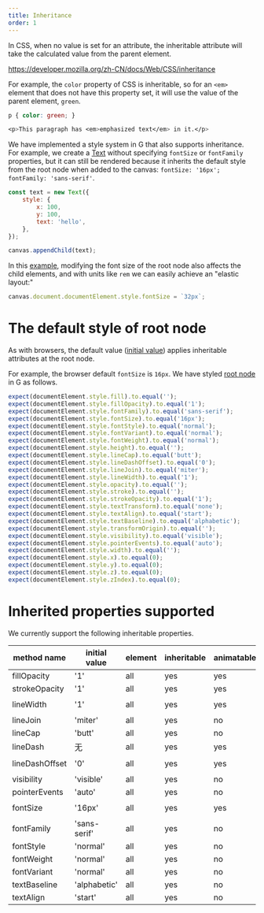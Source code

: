 ```yaml
---
title: Inheritance
order: 1
---
```


In CSS, when no value is set for an attribute, the inheritable attribute will take the calculated value from the parent element.

<https://developer.mozilla.org/zh-CN/docs/Web/CSS/inheritance>

For example, the `color` property of CSS is inheritable, so for an `<em>` element that does not have this property set, it will use the value of the parent element, `green`.

```css
p { color: green; }

<p>This paragraph has <em>emphasized text</em> in it.</p>
```

We have implemented a style system in G that also supports inheritance. For example, we create a [Text](/api/basic/text) without specifying `fontSize` or `fontFamily` properties, but it can still be rendered because it inherits the default style from the root node when added to the canvas: `fontSize: '16px'; fontFamily: 'sans-serif'`.

```js
const text = new Text({
    style: {
        x: 100,
        y: 100,
        text: 'hello',
    },
});

canvas.appendChild(text);
```

In this [example](/examples/style/basic/#inheritance), modifying the font size of the root node also affects the child elements, and with units like `rem` we can easily achieve an "elastic layout:"

```js
canvas.document.documentElement.style.fontSize = `32px`;
```

# The default style of root node

As with browsers, the default value ([initial value](https://developer.mozilla.org/en-US/docs/Web/CSS/initial_value)) applies inheritable attributes at the root node.

For example, the browser default `fontSize` is `16px`. We have styled [root node](/api/builtin-objects/document#documentelement) in G as follows.

```js
expect(documentElement.style.fill).to.equal('');
expect(documentElement.style.fillOpacity).to.equal('1');
expect(documentElement.style.fontFamily).to.equal('sans-serif');
expect(documentElement.style.fontSize).to.equal('16px');
expect(documentElement.style.fontStyle).to.equal('normal');
expect(documentElement.style.fontVariant).to.equal('normal');
expect(documentElement.style.fontWeight).to.equal('normal');
expect(documentElement.style.height).to.equal('');
expect(documentElement.style.lineCap).to.equal('butt');
expect(documentElement.style.lineDashOffset).to.equal('0');
expect(documentElement.style.lineJoin).to.equal('miter');
expect(documentElement.style.lineWidth).to.equal('1');
expect(documentElement.style.opacity).to.equal('');
expect(documentElement.style.stroke).to.equal('');
expect(documentElement.style.strokeOpacity).to.equal('1');
expect(documentElement.style.textTransform).to.equal('none');
expect(documentElement.style.textAlign).to.equal('start');
expect(documentElement.style.textBaseline).to.equal('alphabetic');
expect(documentElement.style.transformOrigin).to.equal('');
expect(documentElement.style.visibility).to.equal('visible');
expect(documentElement.style.pointerEvents).to.equal('auto');
expect(documentElement.style.width).to.equal('');
expect(documentElement.style.x).to.equal(0);
expect(documentElement.style.y).to.equal(0);
expect(documentElement.style.z).to.equal(0);
expect(documentElement.style.zIndex).to.equal(0);
```

# Inherited properties supported

We currently support the following inheritable properties.

| method name | initial value | element | inheritable | animatable | computed value |
| --- | --- | --- | --- | --- | --- |
| fillOpacity | '1' | all | yes | yes | `<number>` |
| strokeOpacity | '1' | all | yes | yes | `<number>` |
| lineWidth | '1' | all | yes | yes | `<length> <percentage>` |
| lineJoin | 'miter' | all | yes | no | `<keywords>` |
| lineCap | 'butt' | all | yes | no | `<keywords>` |
| lineDash | 无 | all | yes | yes | `<array>` |
| lineDashOffset | '0' | all | yes | yes | `<length> <percentage>` |
| visibility | 'visible' | all | yes | no | `<keywords>` |
| pointerEvents | 'auto' | all | yes | no | `<keywords>` |
| fontSize | '16px' | all | yes | yes | `<length> <percentage>` |
| fontFamily | 'sans-serif' | all | yes | no | `<keywords>` |
| fontStyle | 'normal' | all | yes | no | `<keywords>` |
| fontWeight | 'normal' | all | yes | no | `<keywords>` |
| fontVariant | 'normal' | all | yes | no | `<keywords>` |
| textBaseline | 'alphabetic' | all | yes | no | `<keywords>` |
| textAlign | 'start' | all | yes | no | `<keywords>` |
